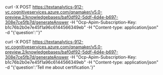 curl -X POST https://textanalytics-912-vc.cognitiveservices.azure.com/qnamaker/v5.0-preview.2/knowledgebases/baf0df92-5ddf-4d4e-b697-308e7ce5fb7d/generateAnswer -H "Ocp-Apim-Subscription-Key: b1c76b2b0e7e45f1a96c6144566349eb" -H "Content-type: application/json" -d "{'question':'<Your question>'}"

curl -X POST https://textanalytics-912-vc.cognitiveservices.azure.com/qnamaker/v5.0-preview.2/knowledgebases/baf0df92-5ddf-4d4e-b697-308e7ce5fb7d/generateAnswer -H "Ocp-Apim-Subscription-Key: b1c76b2b0e7e45f1a96c6144566349eb" -H "Content-type: application/json" -d "{'question':'Tell me about certification.'}"
